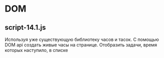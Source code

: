 # DOM
script-14.1.js
-------------
Используя уже существующую библиотеку часов и тасок.
С помощью DOM api создать живые часы на странице.
Отобразить задачи, время которых наступило, в списке